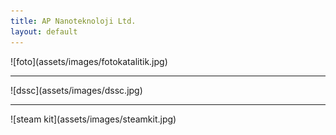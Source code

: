 ```yaml
---
title: AP Nanoteknoloji Ltd.
layout: default
---
```


<div id="fotokatalitik">
![foto](assets/images/fotokatalitik.jpg)
</div>

<hr>

<div id="dssc">
![dssc](assets/images/dssc.jpg)
</div>

<hr>

<div id="steam">
![steam kit](assets/images/steamkit.jpg)
</div>
